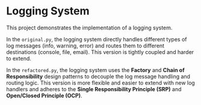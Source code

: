 # Logging System

This project demonstrates the implementation of a logging system.  

In the `original.py`, the logging system directly handles different types of log messages (info, warning, error) and routes them to different destinations (console, file, email). This version is tightly coupled and harder to extend.

In the `refactored.py`, the logging system uses the **Factory** and **Chain of Responsibility** design patterns to decouple the log message handling and routing logic. This version is more flexible and easier to extend with new log handlers and adheres to the **Single Responsibility Principle (SRP)** and **Open/Closed Principle (OCP)**.